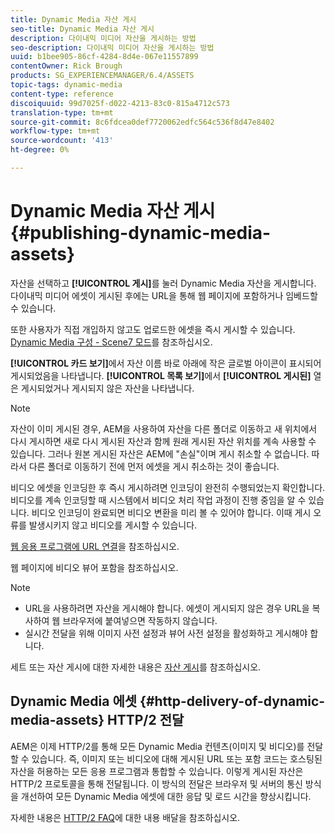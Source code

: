 ```yaml
---
title: Dynamic Media 자산 게시
seo-title: Dynamic Media 자산 게시
description: 다이내믹 미디어 자산을 게시하는 방법
seo-description: 다이내믹 미디어 자산을 게시하는 방법
uuid: b1bee905-86cf-4284-8d4e-067e11557899
contentOwner: Rick Brough
products: SG_EXPERIENCEMANAGER/6.4/ASSETS
topic-tags: dynamic-media
content-type: reference
discoiquuid: 99d7025f-d022-4213-83c0-815a4712c573
translation-type: tm+mt
source-git-commit: 8c6fdcea0def7720062edfc564c536f8d47e8402
workflow-type: tm+mt
source-wordcount: '413'
ht-degree: 0%

---
```



# Dynamic Media 자산 게시 {#publishing-dynamic-media-assets}

자산을 선택하고 **[!UICONTROL 게시]**&#x200B;를 눌러 Dynamic Media 자산을 게시합니다. 다이내믹 미디어 에셋이 게시된 후에는 URL을 통해 웹 페이지에 포함하거나 임베드할 수 있습니다.

또한 사용자가 직접 개입하지 않고도 업로드한 에셋을 즉시 게시할 수 있습니다. [Dynamic Media 구성 - Scene7 모드](config-dms7.md)를 참조하십시오.

**[!UICONTROL 카드 보기]**&#x200B;에서 자산 이름 바로 아래에 작은 글로벌 아이콘이 표시되어 게시되었음을 나타냅니다. **[!UICONTROL 목록 보기]**&#x200B;에서 **[!UICONTROL 게시된]** 열은 게시되었거나 게시되지 않은 자산을 나타냅니다.

>[!NOTE]
>
>자산이 이미 게시된 경우, AEM을 사용하여 자산을 다른 폴더로 이동하고 새 위치에서 다시 게시하면 새로 다시 게시된 자산과 함께 원래 게시된 자산 위치를 계속 사용할 수 있습니다. 그러나 원본 게시된 자산은 AEM에 &quot;손실&quot;이며 게시 취소할 수 없습니다. 따라서 다른 폴더로 이동하기 전에 먼저 에셋을 게시 취소하는 것이 좋습니다.

비디오 에셋을 인코딩한 후 즉시 게시하려면 인코딩이 완전히 수행되었는지 확인합니다. 비디오를 계속 인코딩할 때 시스템에서 비디오 처리 작업 과정이 진행 중임을 알 수 있습니다. 비디오 인코딩이 완료되면 비디오 변환을 미리 볼 수 있어야 합니다. 이때 게시 오류를 발생시키지 않고 비디오를 게시할 수 있습니다.

[웹 응용 프로그램에 URL 연결](linking-urls-to-yourwebapplication.md)을 참조하십시오.

웹 페이지에 비디오 뷰어 포함을 참조하십시오.[](embed-code.md)

>[!NOTE]
>
>* URL을 사용하려면 자산을 게시해야 합니다. 에셋이 게시되지 않은 경우 URL을 복사하여 웹 브라우저에 붙여넣으면 작동하지 않습니다.
>* 실시간 전달을 위해 이미지 사전 설정과 뷰어 사전 설정을 활성화하고 게시해야 합니다.

>



세트 또는 자산 게시에 대한 자세한 내용은 [자산 게시](managing-assets-touch-ui.md)를 참조하십시오.

## Dynamic Media 에셋 {#http-delivery-of-dynamic-media-assets} HTTP/2 전달

AEM은 이제 HTTP/2를 통해 모든 Dynamic Media 컨텐츠(이미지 및 비디오)를 전달할 수 있습니다. 즉, 이미지 또는 비디오에 대해 게시된 URL 또는 포함 코드는 호스팅된 자산을 허용하는 모든 응용 프로그램과 통합할 수 있습니다. 이렇게 게시된 자산은 HTTP/2 프로토콜을 통해 전달됩니다. 이 방식의 전달은 브라우저 및 서버의 통신 방식을 개선하여 모든 Dynamic Media 에셋에 대한 응답 및 로드 시간을 향상시킵니다.

자세한 내용은 [HTTP/2 FAQ](/help/sites-administering/scene7-http2faq.md)에 대한 내용 배달을 참조하십시오.

